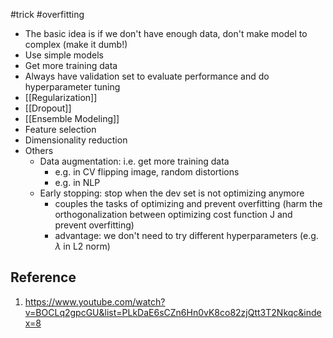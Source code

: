 #trick #overfitting 

- The basic idea is if we don't have enough data, don't make model to complex (make it dumb!)
- Use simple models
- Get more training data
- Always have validation set to evaluate performance and do hyperparameter tuning
- [[Regularization]]
- [[Dropout]]
- [[Ensemble Modeling]]
- Feature selection
- Dimensionality reduction
- Others
	- Data augmentation: i.e. get more training data
		- e.g. in CV flipping image, random distortions
		- e.g. in NLP 
	- Early stopping: stop when the dev set is not optimizing anymore
		- couples the tasks of optimizing and prevent overfitting (harm the orthogonalization between optimizing cost function J and prevent overfitting)
		- advantage: we don't need to try different hyperparameters (e.g. $\lambda$ in L2 norm)

## Reference
1. https://www.youtube.com/watch?v=BOCLq2gpcGU&list=PLkDaE6sCZn6Hn0vK8co82zjQtt3T2Nkqc&index=8